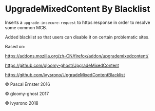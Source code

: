 # UpgradeMixedContent By Blacklist

Inserts a `upgrade-insecure-request` to https response in order to resolve some common MCB.

Added blacklist so that users can disable it on certain problematic sites.

Based on:

https://addons.mozilla.org/zh-CN/firefox/addon/upgrademixedcontent/

https://github.com/gloomy-ghost/UpgradeMixedContent

https://github.com/ivysrono/UpgradeMixedContentBlacklist

© Pascal Ernster 2016

© gloomy-ghost   2017

© ivysrono       2018